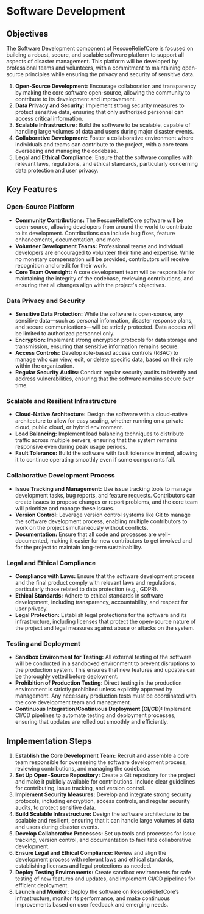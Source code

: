 # Software Development

## Objectives

The Software Development component of RescueReliefCore is focused on building a robust, secure, and scalable software platform to support all aspects of disaster management. This platform will be developed by professional teams and volunteers, with a commitment to maintaining open-source principles while ensuring the privacy and security of sensitive data.

1. **Open-Source Development:** Encourage collaboration and transparency by making the core software open-source, allowing the community to contribute to its development and improvement.
2. **Data Privacy and Security:** Implement strong security measures to protect sensitive data, ensuring that only authorized personnel can access critical information.
3. **Scalable Infrastructure:** Build the software to be scalable, capable of handling large volumes of data and users during major disaster events.
4. **Collaborative Development:** Foster a collaborative environment where individuals and teams can contribute to the project, with a core team overseeing and managing the codebase.
5. **Legal and Ethical Compliance:** Ensure that the software complies with relevant laws, regulations, and ethical standards, particularly concerning data protection and user privacy.

## Key Features

### Open-Source Platform

- **Community Contributions:** The RescueReliefCore software will be open-source, allowing developers from around the world to contribute to its development. Contributions can include bug fixes, feature enhancements, documentation, and more.
- **Volunteer Development Teams:** Professional teams and individual developers are encouraged to volunteer their time and expertise. While no monetary compensation will be provided, contributors will receive recognition and credit for their work.
- **Core Team Oversight:** A core development team will be responsible for maintaining the integrity of the codebase, reviewing contributions, and ensuring that all changes align with the project's objectives.

### Data Privacy and Security

- **Sensitive Data Protection:** While the software is open-source, any sensitive data—such as personal information, disaster response plans, and secure communications—will be strictly protected. Data access will be limited to authorized personnel only.
- **Encryption:** Implement strong encryption protocols for data storage and transmission, ensuring that sensitive information remains secure.
- **Access Controls:** Develop role-based access controls (RBAC) to manage who can view, edit, or delete specific data, based on their role within the organization.
- **Regular Security Audits:** Conduct regular security audits to identify and address vulnerabilities, ensuring that the software remains secure over time.

### Scalable and Resilient Infrastructure

- **Cloud-Native Architecture:** Design the software with a cloud-native architecture to allow for easy scaling, whether running on a private cloud, public cloud, or hybrid environment.
- **Load Balancing:** Implement load balancing techniques to distribute traffic across multiple servers, ensuring that the system remains responsive even during peak usage periods.
- **Fault Tolerance:** Build the software with fault tolerance in mind, allowing it to continue operating smoothly even if some components fail.

### Collaborative Development Process

- **Issue Tracking and Management:** Use issue tracking tools to manage development tasks, bug reports, and feature requests. Contributors can create issues to propose changes or report problems, and the core team will prioritize and manage these issues.
- **Version Control:** Leverage version control systems like Git to manage the software development process, enabling multiple contributors to work on the project simultaneously without conflicts.
- **Documentation:** Ensure that all code and processes are well-documented, making it easier for new contributors to get involved and for the project to maintain long-term sustainability.

### Legal and Ethical Compliance

- **Compliance with Laws:** Ensure that the software development process and the final product comply with relevant laws and regulations, particularly those related to data protection (e.g., GDPR).
- **Ethical Standards:** Adhere to ethical standards in software development, including transparency, accountability, and respect for user privacy.
- **Legal Protection:** Establish legal protections for the software and its infrastructure, including licenses that protect the open-source nature of the project and legal measures against abuse or attacks on the system.

### Testing and Deployment

- **Sandbox Environment for Testing:** All external testing of the software will be conducted in a sandboxed environment to prevent disruptions to the production system. This ensures that new features and updates can be thoroughly vetted before deployment.
- **Prohibition of Production Testing:** Direct testing in the production environment is strictly prohibited unless explicitly approved by management. Any necessary production tests must be coordinated with the core development team and management.
- **Continuous Integration/Continuous Deployment (CI/CD):** Implement CI/CD pipelines to automate testing and deployment processes, ensuring that updates are rolled out smoothly and efficiently.

## Implementation Steps

1. **Establish the Core Development Team:** Recruit and assemble a core team responsible for overseeing the software development process, reviewing contributions, and managing the codebase.
2. **Set Up Open-Source Repository:** Create a Git repository for the project and make it publicly available for contributions. Include clear guidelines for contributing, issue tracking, and version control.
3. **Implement Security Measures:** Develop and integrate strong security protocols, including encryption, access controls, and regular security audits, to protect sensitive data.
4. **Build Scalable Infrastructure:** Design the software architecture to be scalable and resilient, ensuring that it can handle large volumes of data and users during disaster events.
5. **Develop Collaborative Processes:** Set up tools and processes for issue tracking, version control, and documentation to facilitate collaborative development.
6. **Ensure Legal and Ethical Compliance:** Review and align the development process with relevant laws and ethical standards, establishing licenses and legal protections as needed.
7. **Deploy Testing Environments:** Create sandbox environments for safe testing of new features and updates, and implement CI/CD pipelines for efficient deployment.
8. **Launch and Monitor:** Deploy the software on RescueReliefCore’s infrastructure, monitor its performance, and make continuous improvements based on user feedback and emerging needs.